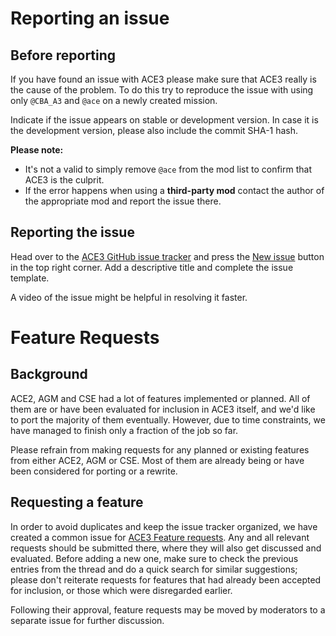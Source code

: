 # Reporting an issue

## Before reporting

If you have found an issue with ACE3 please make sure that ACE3 really is the cause of the problem. To do this try to reproduce the issue with using only `@CBA_A3` and `@ace` on a newly created mission.

Indicate if the issue appears on stable or development version. In case it is the development version, please also include the commit SHA-1 hash.

**Please note:**
- It's not a valid to simply remove <code>@ace</code> from the mod list to confirm that ACE3 is the culprit.
- If the error happens when using a <b>third-party mod</b> contact the author of the appropriate mod and report the issue there.

## Reporting the issue

Head over to the [ACE3 GitHub issue tracker](https://github.com/acemod/ACE3/issues) and press the [New issue](https://github.com/acemod/ACE3/issues/new) button in the top right corner. Add a descriptive title and complete the issue template.

A video of the issue might be helpful in resolving it faster.

# Feature Requests

## Background
ACE2, AGM and CSE had a lot of features implemented or planned. All of them are or have been evaluated for inclusion in ACE3 itself, and we'd like to port the majority of them eventually. However, due to time constraints, we have managed to finish only a fraction of the job so far.

Please refrain from making requests for any planned or existing features from either ACE2, AGM or CSE. Most of them are already being or have been considered for porting or a rewrite.

## Requesting a feature
In order to avoid duplicates and keep the issue tracker organized, we have created a common issue for [ACE3 Feature requests](https://github.com/acemod/ACE3/issues/3594). Any and all relevant requests should be submitted there, where they will also get discussed and evaluated. Before adding a new one, make sure to check the previous entries from the thread and do a quick search for similar suggestions; please don't reiterate requests for features that had already been accepted for inclusion, or those which were disregarded earlier.

Following their approval, feature requests may be moved by moderators to a separate issue for further discussion.
